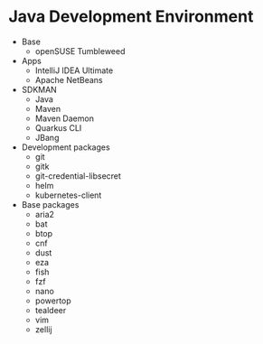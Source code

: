 # Java Development Environment

- Base
  - openSUSE Tumbleweed
- Apps
  - IntelliJ IDEA Ultimate
  - Apache NetBeans
- SDKMAN
  - Java
  - Maven
  - Maven Daemon
  - Quarkus CLI
  - JBang
- Development packages
  - git
  - gitk
  - git-credential-libsecret
  - helm
  - kubernetes-client
- Base packages
  - aria2
  - bat
  - btop
  - cnf
  - dust
  - eza
  - fish
  - fzf
  - nano
  - powertop
  - tealdeer
  - vim
  - zellij
